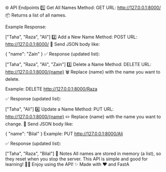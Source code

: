 🌐 API Endpoints
1️⃣ Get All Names
Method: GET
URL: http://127.0.0.1:8000/
📦 Returns a list of all names.

Example Response:

["Taha", "Raza", "Ali"]
2️⃣ Add a New Name
Method: POST
URL: http://127.0.0.1:8000/
📨 Send JSON body like:

{
  "name": "Zain"
}
✅ Response (updated list):

["Taha", "Raza", "Ali", "Zain"]
3️⃣ Delete a Name
Method: DELETE
URL: http://127.0.0.1:8000/{name}
🗑️ Replace {name} with the name you want to delete.

Example:
DELETE http://127.0.0.1:8000/Raza

✅ Response (updated list):

["Taha", "Ali"]
4️⃣ Update a Name
Method: PUT
URL: http://127.0.0.1:8000/{name}
✏️ Replace {name} with the name you want to change.
📨 Send JSON body like:

{
  "name": "Bilal"
}
Example:
PUT http://127.0.0.1:8000/Ali

✅ Response (updated list):

["Taha", "Raza", "Bilal"]
🧠 Notes
All names are stored in memory (a list), so they reset when you stop the server.
This API is simple and good for learning! 🧑‍💻
Enjoy using the API! ✨
Made with ❤️ and FastA